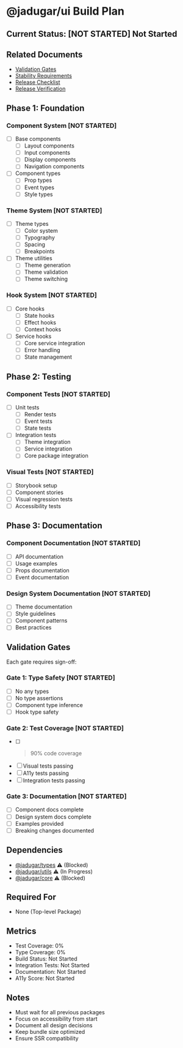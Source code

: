# @jadugar/ui Build Plan

## Current Status: [NOT STARTED] Not Started

## Related Documents
- [Validation Gates](../integration/validation-gates.md#jadugar/ui)
- [Stability Requirements](../integration/stability-checks.md)
- [Release Checklist](../release/checklist.md#jadugar/ui)
- [Release Verification](../release/verification.md)

## Phase 1: Foundation
### Component System [NOT STARTED]
- [ ] Base components
  - [ ] Layout components
  - [ ] Input components
  - [ ] Display components
  - [ ] Navigation components
- [ ] Component types
  - [ ] Prop types
  - [ ] Event types
  - [ ] Style types

### Theme System [NOT STARTED]
- [ ] Theme types
  - [ ] Color system
  - [ ] Typography
  - [ ] Spacing
  - [ ] Breakpoints
- [ ] Theme utilities
  - [ ] Theme generation
  - [ ] Theme validation
  - [ ] Theme switching

### Hook System [NOT STARTED]
- [ ] Core hooks
  - [ ] State hooks
  - [ ] Effect hooks
  - [ ] Context hooks
- [ ] Service hooks
  - [ ] Core service integration
  - [ ] Error handling
  - [ ] State management

## Phase 2: Testing
### Component Tests [NOT STARTED]
- [ ] Unit tests
  - [ ] Render tests
  - [ ] Event tests
  - [ ] State tests
- [ ] Integration tests
  - [ ] Theme integration
  - [ ] Service integration
  - [ ] Core package integration

### Visual Tests [NOT STARTED]
- [ ] Storybook setup
- [ ] Component stories
- [ ] Visual regression tests
- [ ] Accessibility tests

## Phase 3: Documentation
### Component Documentation [NOT STARTED]
- [ ] API documentation
- [ ] Usage examples
- [ ] Props documentation
- [ ] Event documentation

### Design System Documentation [NOT STARTED]
- [ ] Theme documentation
- [ ] Style guidelines
- [ ] Component patterns
- [ ] Best practices

## Validation Gates
Each gate requires sign-off:

### Gate 1: Type Safety [NOT STARTED]
- [ ] No any types
- [ ] No type assertions
- [ ] Component type inference
- [ ] Hook type safety

### Gate 2: Test Coverage [NOT STARTED]
- [ ] >90% code coverage
- [ ] Visual tests passing
- [ ] A11y tests passing
- [ ] Integration tests passing

### Gate 3: Documentation [NOT STARTED]
- [ ] Component docs complete
- [ ] Design system docs complete
- [ ] Examples provided
- [ ] Breaking changes documented

## Dependencies
- [@jadugar/types](01-types.md) ⚠️ (Blocked)
- [@jadugar/utils](02-utils.md) ⚠️ (In Progress)
- [@jadugar/core](03-core.md) ⚠️ (Blocked)

## Required For
- None (Top-level Package)

## Metrics
- Test Coverage: 0%
- Type Coverage: 0%
- Build Status: Not Started
- Integration Tests: Not Started
- Documentation: Not Started
- A11y Score: Not Started

## Notes
- Must wait for all previous packages
- Focus on accessibility from start
- Document all design decisions
- Keep bundle size optimized
- Ensure SSR compatibility
